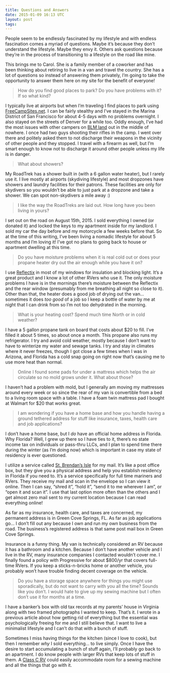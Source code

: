 ```yaml
---
title: Questions and Answers
date: 2015-01-09 16:13 UTC
layout: post
tags:
---
```


People seem to be endlessly fascinated by my lifestyle and with endless fascination comes a myriad of questions. Maybe it’s because they don’t understand the lifestyle. Maybe they envy it. Others ask questions because they’re in the process of transitioning to a lifestyle on the road like mine.

This brings me to Carol. She is a family member of a coworker and has been thinking about retiring to live in a van and travel the country. She has a lot of questions so instead of answering them privately, I’m going to take the opportunity to answer them here on my site for the benefit of everyone!

> How do you find good places to park?  Do you have problems with it?  If so what kind?

I typically live at airports but when I’m traveling I find places to park using [FreeCampSites.net](http://freecampsites.net/). I can be fairly stealthy and I’ve stayed in the Marina District of San Francisco for about 4-5 days with no problems overnight. I also stayed on the streets of Denver for a while too. Oddly enough, I’ve had the most issues with other campers on [BLM land](http://www.blm.gov/) out in the middle of nowhere. I once had two guys shooting their rifles in the camp. I went over there and politely asked them to not discharge their weapons in the vicinity of other people and they stopped. I travel with a firearm as well, but I’m smart enough to know not to discharge it around other people unless my life is in danger.

> What about showers?

My RoadTrek has a shower built in (with a 6 gallon water heater), but I rarely use it. I live mostly at airports (skydiving lifestyle) and most dropzones have showers and laundry facilities for their patrons. These facilities are only for skydivers so you wouldn’t be able to just park at a dropzone and take a shower. We can spot non-skydivers a mile away :)

> I like the way the RoadTreks are laid out.  How long have you been living in yours?

I set out on the road on August 15th, 2015. I sold everything I owned (or donated it) and locked the keys to my apartment inside for my landlord. I sold my car the day before and my motorcycle a few weeks before that. So at the time of this writing, I’ve been living a nomadic lifestyle for about 5 months and I’m loving it! I’ve got no plans to going back to house or apartment dwelling at this time.

> Do you have moisture problems when it is real cold out or does your propane heater dry out the air enough while you have it on?

I use [Reflectix](http://www.reflectixinc.com/) in most of my windows for insulation and blocking light. It’s a great product and I know a lot of other RVers who use it. The only moisture problems I have is in the mornings there’s moisture between the Reflectix and the rear window (presumably from me breathing all night so close to it). Other than that, the heater does a good job of drying out the van… sometimes it does _too good_  of a job so I keep a bottle of water by me at night that I can drink from so I’m not too dehydrated in the morning.

> What is your heating cost?  Spend much time North or in cold weather?

I have a 5 gallon propane tank on board that costs about $20 to fill. I’ve filled it about 5 times, so about once a month. This propane also runs my refrigerator. I try and avoid cold weather, mostly because I don’t want to have to winterize my water and sewage tanks. I try and stay in climates where it never freezes, though I got close a few times when I was in Arizona, and Florida has a cold snap going on right now that’s causing me to use more heat than normal.
 
> Online I found some pads for under a mattress which helps the air circulate so no mold grows under it. What about those?

I haven’t had a problem with mold, but I generally am moving my mattresses around every week or so since the rear of my van is convertible from a bed to a living room space with a table. I have a foam twin mattress pad I bought at Walmart for $20 that works great.

> I am wondering if you have a home base and how you handle having a ground tethered address for stuff like insurance, taxes, health care and job applications?

I don’t have a home base, but I _do_ have an official home address in Florida. Why Florida? Well, I grew up there so I have ties to it, there’s no state income tax on individuals or pass-thru LLCs, and I plan to spend time there during the winter (as I’m doing now) which is important in case my state of residency is ever questioned.

I utilize a service called [St. Brendan’s Isle](https://www.sbimailservice.com/) for my mail. It’s like a post office box, but they give you a physical address and help you establish residency in Florida if you need to. It’s a service specifically for full time mariners and RVers. They receive my mail and scan in the envelope so I can view it online. Then I can say, “shred it”, “hold it”, “send it to me wherever I am”, or “open it and scan it”. I use that last option more often than the others and I get almost zero mail sent to my current location because I can read everything online!

As far as my insurance, health care, and taxes are concerned, my permanent address is in Green Cove Springs, FL. As far as job applications go… I don’t fill out any because I own and run my own business from the road. The business’s registered address is that same post mail box in Green Cove Springs.

Insurance is a funny thing. My van is technically considered an RV because it has a bathroom and a kitchen. Because I don’t have another vehicle and I live in the RV, many insurance companies I contacted wouldn’t cover me. I finally found a policy with Progressive for about $800/yr that covers full-time RVers. If you keep a sticks-n-bricks home or another vehicle, you probably won’t have trouble finding decent coverage on the vehicle.

> Do you have a storage space anywhere for things you might use sporadically, but do not want to carry with you all the time?  Sounds like you don’t. I would hate to give up my sewing machine but I often don’t use it for months at a time.

I have a banker’s box with old tax records at my parents’ house in Virginia along with two framed photographs I wanted to keep. That’s it. I wrote in a previous article about how getting rid of everything but the essential was psychologically freeing for me and I still believe that. I want to live a minimalist lifestyle and I can’t do that with a bunch of stuff.

Sometimes I miss having things for the kitchen (since I love to cook), but then I remember _why_ I sold everything… to live simply. Once I have the desire to start accumulating a bunch of stuff again, I’ll probably go back to an apartment.  I do know people with larger RVs that keep lots of stuff in them. A [Class C RV](http://www.newmarcorp.com/blog/posts/11-18-2013/difference-between-class-class-b-and-class-c-motorhomes/) could easily accommodate room for a sewing machine and all the things that go with it.
